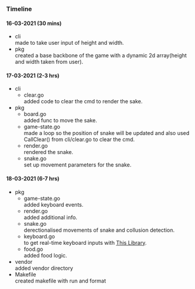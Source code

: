 ### Timeline
#### 16-03-2021 (30 mins)
- cli                     
    made to take user input of height and width.
- pkg                    
    created a base backbone of the game with a dynamic 2d array(height and width taken from user).
#### 17-03-2021 (2-3 hrs)
- cli
    - clear.go                    
    added code to clear the cmd to render the sake.
- pkg
    - board.go                    
        added func to move the sake.
    - game-state.go                    
        made a loop so the position of snake will be updated and also used CallClear() from cli/clear.go to clear the cmd.
    - render.go                    
        rendered the snake.
    - snake.go                    
        set up movement parameters for the snake.
#### 18-03-2021 (6-7 hrs)
- pkg
    - game-state.go                    
        added keyboard events.
    - render.go                    
        added additional info.
    - snake.go                    
        derectionalised movements of snake and collusion detection.
    - keyboard.go                    
        to get real-time keyboard inputs with [This Library](github.com/eiannone/keyboard).
    - food.go                    
        added food logic.
- vendor                    
    added vendor directory
- Makefile                    
    created makefile with run and format